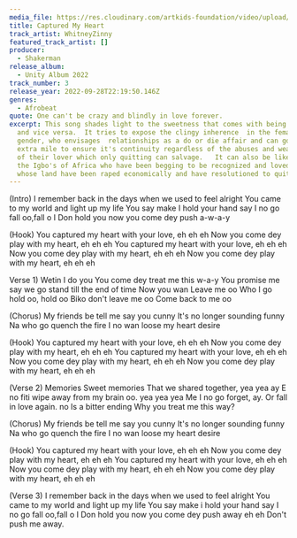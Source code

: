 ```yaml
---
media_file: https://res.cloudinary.com/artkids-foundation/video/upload/v1664797981/03._WhitneyZinny_-_Captured_My_Heart_h1mrlp.mp3
title: Captured My Heart
track_artist: WhitneyZinny
featured_track_artist: []
producer:
  - Shakerman
release_album:
  - Unity Album 2022
track_number: 3
release_year: 2022-09-28T22:19:50.146Z
genres:
  - Afrobeat
quote: One can't be crazy and blindly in love forever.
excerpt: This song shades light to the sweetness that comes with being in love
  and vice versa.  It tries to expose the clingy inherence  in the female
  gender, who envisages  relationships as a do or die affair and can go the
  extra mile to ensure it's continuity regardless of the abuses and weaknesses
  of their lover which only quitting can salvage.   It can also be likened to
  the Igbo's of Africa who have been begging to be recognized and loved and
  whose land have been raped economically and have resolutioned to quit.
---
```

(Intro)
I remember back in the days when we used to feel alright
You came to my world and light up my life
You say make I hold your hand say I no go fall oo,fall o
I Don hold you now you come dey push a-w-a-y



(Hook)
You captured my heart with your love, eh eh eh
Now you come dey play with my heart, eh eh eh
You captured my heart with your love, eh eh eh
Now you come dey play with my heart, eh eh eh
Now you come dey play with my heart, eh eh eh




Verse 1)
Wetin I do you
You come dey treat me this w-a-y
You promise me say we go stand till the end of time
Now you wan Leave me oo
Who I go hold oo, hold oo
Biko don't leave me oo
Come back to me oo

(Chorus)
My friends be tell me say you cunny
It's no longer sounding funny
Na who go quench the fire
I no wan loose my heart desire



(Hook)
You captured my heart with your love, eh eh eh
Now you come dey play with my heart, eh eh eh
You captured my heart with your love, eh eh eh
Now you come dey play with my heart, eh eh eh
Now you come dey play with my heart, eh eh eh



(Verse 2)
Memories
Sweet memories
That we shared together, yea yea ay
E no fiti wipe away from my brain oo. yea yea yea
Me I no go forget, ay. Or fall in love again. no
Is a bitter ending
Why you treat me this way?



(Chorus)
My friends be tell me say you cunny
It's no longer sounding funny
Na who go quench the fire
I no wan loose my heart desire



(Hook)
You captured my heart with your love, eh eh eh
Now you come dey play with my heart, eh eh eh
You captured my heart with your love, eh eh eh
Now you come dey play with my heart, eh eh eh
Now you come dey play with my heart, eh eh eh



(Verse 3)
I remember back in the days when we used to feel alright
You came to my world and light up my life
You say make i hold your hand say I no go fall oo,fall o
I Don hold you now you come dey push away eh eh
Don't push me away.
